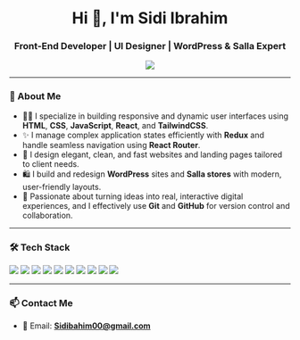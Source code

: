 <h1 align="center">Hi 👋, I'm Sidi Ibrahim</h1>
<h3 align="center">Front-End Developer | UI Designer | WordPress & Salla Expert</h3>

<p align="center">
  <img src="https://readme-typing-svg.herokuapp.com/?lines=Creative+Web+Designer;Front-End+Developer;React+and+Tailwind+Expert&center=true&width=380&height=45">
</p>

---

### 🧠 About Me

- 👨‍💻 I specialize in building responsive and dynamic user interfaces using **HTML**, **CSS**, **JavaScript**, **React**, and **TailwindCSS**.
- ✨ I manage complex application states efficiently with **Redux** and handle seamless navigation using **React Router**.
- 🎨 I design elegant, clean, and fast websites and landing pages tailored to client needs.
- 🛍️ I build and redesign **WordPress** sites and **Salla stores** with modern, user-friendly layouts.
- 🚀 Passionate about turning ideas into real, interactive digital experiences, and I effectively use **Git** and **GitHub** for version control and collaboration.

---

### 🛠️ Tech Stack

<p align="left">
  <img src="https://img.shields.io/badge/HTML5-E34F26?style=flat-square&logo=html5&logoColor=white"/>
  <img src="https://img.shields.io/badge/CSS3-1572B6?style=flat-square&logo=css3&logoColor=white"/>
  <img src="https://img.shields.io/badge/JavaScript-F7DF1E?style=flat-square&logo=javascript&logoColor=black"/>
  <img src="https://img.shields.io/badge/React-20232A?style=flat-square&logo=react&logoColor=61DAFB"/>
  <img src="https://img.shields.io/badge/Redux-764ABC?style=flat-square&logo=redux&logoColor=white"/>
  <img src="https://img.shields.io/badge/React_Router-CA4245?style=flat-square&logo=react-router&logoColor=white"/>
  <img src="https://img.shields.io/badge/TailwindCSS-38B2AC?style=flat-square&logo=tailwind-css&logoColor=white"/>
  <img src="https://img.shields.io/badge/Git-F05032?style=flat-square&logo=git&logoColor=white"/>
  <img src="https://img.shields.io/badge/GitHub-181717?style=flat-square&logo=github&logoColor=white"/>
  <img src="https://img.shields.io/badge/WordPress-21759B?style=flat-square&logo=wordpress&logoColor=white"/>
</p>

---

### 📫 Contact Me

- 📧 Email: **Sidibahim00@gmail.com**
